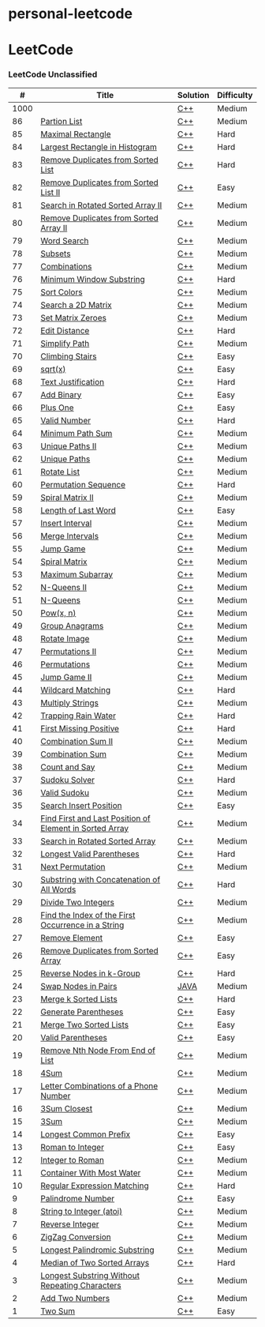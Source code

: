 # personal-leetcode

LeetCode
========

### LeetCode Unclassified


| # | Title | Solution | Difficulty |
|---| ----- | -------- | ---------- |
|1000|[]()| [C++]()|Medium|
|86|[Partion List](https://leetcode.com/problems/partition-list/description/)|[C++](https://github.com/brian09088/personal-leetcode-solution/blob/main/cpp/(86)%20partition-list.cpp)|Medium|
|85|[Maximal Rectangle](https://leetcode.com/problems/maximal-rectangle/)|[C++](https://github.com/brian09088/personal-leetcode-solution/blob/main/cpp/(85)%20Maximal%20Rectangle)|Hard|
|84|[Largest Rectangle in Histogram](https://leetcode.com/problems/largest-rectangle-in-histogram/)|[C++](https://github.com/brian09088/personal-leetcode-solution/blob/main/cpp/(84)%20Largest%20Rectangle%20in%20Histogram)|Hard|
|83|[Remove Duplicates from Sorted List](https://leetcode.com/problems/remove-duplicates-from-sorted-list/)|[C++](https://github.com/brian09088/personal-leetcode-solution/blob/main/cpp/(83)%20Remove%20Duplicates%20from%20Sorted%20List.cpp)|Hard|
|82|[Remove Duplicates from Sorted List II](https://leetcode.com/problems/remove-duplicates-from-sorted-list-ii/)|[C++](https://github.com/brian09088/personal-leetcode-solution/blob/main/cpp/(82)%20Remove%20Duplicates%20from%20Sorted%20List%20II.cpp)|Easy|
|81|[Search in Rotated Sorted Array II](https://leetcode.com/problems/search-in-rotated-sorted-array-ii/)|[C++](https://github.com/brian09088/personal-leetcode-solution/blob/main/cpp/(81)%20Search%20in%20Rotated%20Sorted%20Array%20II.cpp)|Medium|
|80|[Remove Duplicates from Sorted Array II](https://leetcode.com/problems/remove-duplicates-from-sorted-array-ii/)|[C++](https://github.com/brian09088/personal-leetcode-solution/blob/main/cpp/(80)%20Remove%20Duplicates%20from%20Sorted%20Array%20II.cpp)|Medium|
|79|[Word Search](https://leetcode.com/problems/word-search/)| [C++](https://github.com/brian09088/personal-leetcode-solution/blob/main/cpp/(79)%20Word%20Search.cpp)|Medium|
|78|[Subsets](https://leetcode.com/problems/subsets/)| [C++](https://github.com/brian09088/personal-leetcode-solution/blob/main/cpp/(78)%20Subsets.cpp)|Medium|
|77|[Combinations](https://leetcode.com/problems/combinations/)| [C++](https://github.com/brian09088/personal-leetcode-solution/blob/main/cpp/(77)%20Combinations.cpp)|Medium|
|76|[Minimum Window Substring](https://leetcode.com/problems/minimum-window-substring/)| [C++](https://github.com/brian09088/personal-leetcode-solution/blob/main/cpp/(76)%20Minimum%20Window%20Substring.cpp)|Hard|
|75|[Sort Colors](https://leetcode.com/problems/sort-colors/)| [C++](https://github.com/brian09088/personal-leetcode-solution/blob/main/cpp/(75)%20Sort%20Colors.cpp)|Medium|
|74|[Search a 2D Matrix](https://leetcode.com/problems/search-a-2d-matrix/)| [C++](https://github.com/brian09088/personal-leetcode-solution/blob/main/cpp/(74)%20Search%20a%202D%20Matrix.cpp)|Medium|
|73|[Set Matrix Zeroes](https://leetcode.com/problems/set-matrix-zeroes/)| [C++](https://github.com/brian09088/personal-leetcode-Cpp-solution/blob/main/cpp/(73)%20Set%20Matrix%20Zeroes.cpp)|Medium|
|72|[Edit Distance](https://leetcode.com/problems/edit-distance/)| [C++](https://github.com/brian09088/personal-leetcode-Cpp-solution/blob/main/cpp/(72)%20Edit%20Distance.cpp)|Hard|
|71|[Simplify Path](https://leetcode.com/problems/simplify-path/)| [C++](https://github.com/brian09088/personal-leetcode-Cpp-solution/blob/main/cpp/(71)%20Simplify%20Path.cpp)|Medium|
|70|[Climbing Stairs](https://leetcode.com/problems/climbing-stairs/)| [C++](https://github.com/brian09088/personal-leetcode-Cpp-solution/blob/main/cpp/(70)%20Climbing%20Stairs.cpp)|Easy|
|69|[sqrt(x)](https://leetcode.com/problems/sqrtx/)| [C++](https://github.com/brian09088/personal-leetcode-Cpp-solution/blob/main/cpp/(69-1)%20Sqrt(x).cpp)|Easy|
|68|[Text Justification](https://leetcode.com/problems/text-justification/)| [C++](https://github.com/brian09088/personal-leetcode-Cpp-solution/blob/main/cpp/(68)%20Text%20Justification.cpp)|Hard|
|67|[Add Binary](https://leetcode.com/problems/add-binary/)| [C++](https://github.com/brian09088/personal-leetcode-Cpp-solution/blob/main/cpp/(67)%20Add%20Binary.cpp)|Easy|
|66|[Plus One](https://leetcode.com/problems/plus-one/)| [C++](https://github.com/brian09088/personal-leetcode-Cpp-solution/blob/main/cpp/(66)%20Plus%20One.cpp)|Easy|
|65|[Valid Number](https://leetcode.com/problems/valid-number/)| [C++](https://github.com/brian09088/personal-leetcode-Cpp-solution/blob/main/cpp/(65)%20Valid%20Number.cpp)|Hard|
|64|[Minimum Path Sum](https://leetcode.com/problems/minimum-path-sum/)| [C++](https://github.com/brian09088/personal-leetcode-Cpp-solution/blob/main/cpp/(64)%20Minimum%20Path%20Sum.cpp)|Medium|
|63|[Unique Paths II](https://leetcode.com/problems/unique-paths-ii/description/)| [C++](https://github.com/brian09088/personal-leetcode-Cpp-solution/blob/main/cpp/(63)%20Unique%20Paths%20II.cpp)|Medium|
|62|[Unique Paths](https://leetcode.com/problems/unique-paths/description/)| [C++](https://github.com/brian09088/personal-leetcode-Cpp-solution/blob/main/cpp/(62)%20Unique%20Paths.cpp)|Medium|
|61|[Rotate List](https://leetcode.com/problems/rotate-list/)| [C++](https://github.com/brian09088/personal-leetcode/blob/main/cpp/(61)%20Rotate%20List.cpp)|Medium|
|60|[Permutation Sequence](https://leetcode.com/problems/permutation-sequence/)| [C++](https://github.com/brian09088/personal-leetcode-Cpp-solution/blob/main/cpp/(60)%20Permutation%20Sequence.cpp)|Hard|
|59|[Spiral Matrix II](https://leetcode.com/problems/spiral-matrix-ii/)| [C++](https://github.com/brian09088/personal-leetcode-Cpp-solution/blob/main/cpp/(59)%20Spiral%20Matrix%20II.cpp)|Medium|
|58|[Length of Last Word](https://leetcode.com/problems/length-of-last-word/)| [C++](https://github.com/brian09088/personal-leetcode-Cpp-solution/blob/main/cpp/(58)%20Length%20of%20Last%20Word.cpp)|Easy|
|57|[Insert Interval](https://leetcode.com/problems/insert-interval/)| [C++](https://github.com/brian09088/personal-leetcode-Cpp-solution/blob/main/cpp/(57)%20Insert%20Interval.cpp)|Medium|
|56|[Merge Intervals](https://leetcode.com/problems/merge-intervals/)| [C++](https://github.com/brian09088/personal-leetcode-Cpp-solution/blob/main/cpp/(56)%20Merge%20Intervals.cpp)|Medium|
|55|[Jump Game](https://leetcode.com/problems/jump-game/description/)| [C++](https://github.com/brian09088/personal-leetcode/blob/main/cpp/(55)%20Jump%20Game.cpp)|Medium|
|54|[Spiral Matrix](https://leetcode.com/problems/spiral-matrix/)| [C++](https://github.com/brian09088/personal-leetcode/blob/main/cpp/(54)%20Spiral%20Matrix.cpp)|Medium|
|53|[Maximum Subarray](https://leetcode.com/problems/maximum-subarray/)| [C++](https://github.com/brian09088/personal-leetcode/blob/main/cpp/(53)%20Maximum%20Subarray.cpp)|Medium|
|52|[N-Queens II](https://leetcode.com/problems/n-queens-ii/)| [C++](https://github.com/brian09088/personal-leetcode/blob/main/cpp/(52)%20N-Queens%20II.cpp)|Medium|
|51|[N-Queens](https://leetcode.com/problems/n-queens/)| [C++](https://github.com/brian09088/personal-leetcode/blob/main/cpp/(51)%20N-Queens.cpp)|Medium|
|50|[Pow(x, n)](https://leetcode.com/problems/powx-n/description/)| [C++](https://github.com/brian09088/personal-leetcode/blob/main/cpp/(50-2)%20Pow(x%2C%20n).cpp)|Medium|
|49|[Group Anagrams](https://leetcode.com/problems/group-anagrams/)| [C++](https://github.com/brian09088/personal-leetcode/blob/main/cpp/(49-2)%20Group%20Anagrams.cpp)|Medium|
|48|[Rotate Image](https://leetcode.com/problems/rotate-image/)| [C++](https://github.com/brian09088/personal-leetcode/blob/main/cpp/(48)%20Rotate%20Image.cpp)|Medium|
|47|[Permutations II](https://leetcode.com/problems/permutations-ii/)| [C++](https://github.com/brian09088/personal-leetcode/blob/main/cpp/(47)%20Permutations%20II.cpp)|Medium|
|46|[Permutations](https://leetcode.com/problems/permutations/)| [C++](https://github.com/brian09088/personal-leetcode/blob/main/cpp/(46)%20Permutations.cpp)|Medium|
|45|[Jump Game II](https://leetcode.com/problems/jump-game-ii/)| [C++](https://github.com/brian09088/personal-leetcode/blob/main/cpp/(45)%20Jump%20Game%20II.cpp)|Medium|
|44|[Wildcard Matching](https://leetcode.com/problems/wildcard-matching/)| [C++](https://github.com/brian09088/personal-leetcode/blob/main/cpp/(44)%20Wildcard%20Matching.cpp)|Hard|
|43|[Multiply Strings](https://leetcode.com/problems/multiply-strings/)| [C++](https://github.com/brian09088/personal-leetcode/blob/main/cpp/(43)%20Multiply%20Strings.cpp)|Medium|
|42|[Trapping Rain Water](https://leetcode.com/problems/trapping-rain-water/)| [C++](https://github.com/brian09088/personal-leetcode/blob/main/cpp/(42-1)%20Trapping%20Rain%20Water.cpp)|Hard|
|41|[First Missing Positive](https://leetcode.com/problems/first-missing-positive/)| [C++](https://github.com/brian09088/personal-leetcode/blob/main/cpp/(41)%20First%20Missing%20Positive.cpp)|Hard|
|40|[Combination Sum II](https://leetcode.com/problems/combination-sum-ii/)| [C++](https://github.com/brian09088/personal-leetcode/blob/main/cpp/(40)%20Combination%20Sum%20II.cpp)|Medium|
|39|[Combination Sum](https://leetcode.com/problems/combination-sum/)| [C++](https://github.com/brian09088/personal-leetcode/blob/main/cpp/(39)%20Combination%20Sum.cpp)|Medium|
|38|[Count and Say](https://leetcode.com/problems/count-and-say/)| [C++](https://github.com/brian09088/personal-leetcode/blob/main/cpp/(38)%20Count%20and%20Say.cpp)|Medium|
|37|[Sudoku Solver](https://leetcode.com/problems/sudoku-solver/)| [C++](https://github.com/brian09088/personal-leetcode/blob/main/cpp/(37)%20Sudoku%20Solver.cpp)|Hard|
|36|[Valid Sudoku](https://leetcode.com/problems/valid-sudoku/)| [C++](https://github.com/brian09088/personal-leetcode/blob/main/cpp/(36)%20Valid%20Sudoku.cpp)|Medium|
|35|[Search Insert Position](https://leetcode.com/problems/search-insert-position/)| [C++](https://github.com/brian09088/personal-leetcode/blob/main/cpp/(35)%20Search%20Insert%20Position.cpp)|Easy|
|34|[Find First and Last Position of Element in Sorted Array](https://leetcode.com/problems/find-first-and-last-position-of-element-in-sorted-array/)| [C++](https://github.com/brian09088/personal-leetcode/blob/main/cpp/(34)%20Find%20First%20and%20Last%20Position%20of%20Element%20in%20Sorted%20Array.cpp)|Medium|
|33|[Search in Rotated Sorted Array](https://leetcode.com/problems/search-in-rotated-sorted-array/)| [C++](https://github.com/brian09088/personal-leetcode/blob/main/cpp/(33)%20Search%20in%20Rotated%20Sorted%20Array.cpp)|Medium|
|32|[Longest Valid Parentheses](https://leetcode.com/problems/longest-valid-parentheses/)| [C++](https://github.com/brian09088/personal-leetcode/blob/main/cpp/(32)%20Longest%20Valid%20Parentheses.cpp)|Hard|
|31|[Next Permutation](https://leetcode.com/problems/next-permutation/)| [C++](https://github.com/brian09088/personal-leetcode/blob/main/cpp/(31)%20Next%20Permutation.cpp)|Medium|
|30|[Substring with Concatenation of All Words](https://leetcode.com/problems/substring-with-concatenation-of-all-words/)| [C++](https://github.com/brian09088/personal-leetcode/blob/main/cpp/(30)%20Substring%20with%20Concatenation%20of%20All%20Words.cpp)|Hard|
|29|[Divide Two Integers](https://leetcode.com/problems/divide-two-integers/)| [C++](https://github.com/brian09088/personal-leetcode/blob/main/cpp/(29)%20Divide%20Two%20Integers.cpp)|Medium|
|28|[Find the Index of the First Occurrence in a String](https://leetcode.com/problems/find-the-index-of-the-first-occurrence-in-a-string/)| [C++](https://github.com/brian09088/personal-leetcode/blob/main/cpp/(28)%20Find%20the%20Index%20of%20the%20First%20Occurrence%20in%20a%20String.cpp)|Medium|
|27|[Remove Element](https://leetcode.com/problems/remove-element/)| [C++](https://github.com/brian09088/personal-leetcode/blob/main/cpp/(27)%20Remove%20Element.cpp)|Easy|
|26|[Remove Duplicates from Sorted Array](https://leetcode.com/problems/remove-duplicates-from-sorted-array/)| [C++](https://github.com/brian09088/personal-leetcode/blob/main/cpp/(26)%20Remove%20Duplicates%20from%20Sorted%20Array.cpp)|Easy|
|25|[Reverse Nodes in k-Group](https://leetcode.com/problems/reverse-nodes-in-k-group/)| [C++](https://github.com/brian09088/personal-leetcode/blob/main/cpp/(25)%20Reverse%20Nodes%20in%20k-Group.cpp)|Hard|
|24|[Swap Nodes in Pairs](https://leetcode.com/problems/swap-nodes-in-pairs/)| [JAVA](https://github.com/brian09088/personal-leetcode/blob/main/cpp/(24)%20Swap%20Nodes%20in%20Pairs.java)|Medium|
|23|[Merge k Sorted Lists](https://leetcode.com/problems/merge-k-sorted-lists/)| [C++](https://github.com/brian09088/personal-leetcode/blob/main/cpp/(23)%20Merge%20k%20Sorted%20Lists.cpp)|Hard|
|22|[Generate Parentheses](https://leetcode.com/problems/generate-parentheses/)| [C++](https://github.com/brian09088/personal-leetcode/blob/main/cpp/(22)%20Generate%20Parentheses.cpp)|Easy|
|21|[Merge Two Sorted Lists](https://leetcode.com/problems/merge-two-sorted-lists/)| [C++](https://github.com/brian09088/personal-leetcode/blob/main/cpp/(21)%20Merge%20Two%20Sorted%20Lists.cpp)|Easy|
|20|[Valid Parentheses](https://leetcode.com/problems/valid-parentheses/)| [C++](https://github.com/brian09088/personal-leetcode/blob/main/cpp/(20)%20Valid%20Parentheses.cpp)|Easy|
|19|[Remove Nth Node From End of List](https://leetcode.com/problems/remove-nth-node-from-end-of-list/)| [C++](https://github.com/brian09088/personal-leetcode/blob/main/cpp/(19)%20Remove%20Nth%20Node%20From%20End%20of%20List.cpp)|Medium|
|18|[4Sum](https://leetcode.com/problems/4sum/)| [C++](https://github.com/brian09088/personal-leetcode/blob/main/cpp/(18)%204Sum.cpp)|Medium|
|17|[Letter Combinations of a Phone Number](https://leetcode.com/problems/letter-combinations-of-a-phone-number/)| [C++](https://github.com/brian09088/personal-leetcode/blob/main/cpp/(17)%20Letter%20Combinations%20of%20a%20Phone%20Number.cpp)|Medium|
|16|[3Sum Closest](https://leetcode.com/problems/3sum-closest/)| [C++](https://github.com/brian09088/personal-leetcode/blob/main/cpp/(16)%203Sum%20Closest.cpp)|Medium|
|15|[3Sum](https://leetcode.com/problems/3sum/)| [C++](https://github.com/brian09088/personal-leetcode/blob/main/cpp/(15)%203Sum.cpp)|Medium|
|14|[Longest Common Prefix](https://leetcode.com/problems/longest-common-prefix/)| [C++](https://github.com/brian09088/personal-leetcode/blob/main/cpp/(14)%20Longest%20Common%20Prefix.cpp)|Easy|
|13|[Roman to Integer](https://leetcode.com/problems/roman-to-integer/)| [C++](https://github.com/brian09088/personal-leetcode/blob/main/cpp/(13)%20Roman%20to%20Integer.cpp)|Easy|
|12|[Integer to Roman](https://leetcode.com/problems/integer-to-roman/)| [C++](https://github.com/brian09088/personal-leetcode/blob/main/cpp/(12)%20Integer%20to%20Roman.cpp)|Medium|
|11|[Container With Most Water](https://leetcode.com/problems/container-with-most-water/)| [C++](https://github.com/brian09088/personal-leetcode/blob/main/cpp/(11)%20Container%20With%20Most%20Water.cpp)|Medium|
|10|[Regular Expression Matching](https://leetcode.com/problems/regular-expression-matching/)| [C++](https://github.com/brian09088/personal-leetcode/blob/main/cpp/(10)%20Regular%20Expression%20Matching.cpp)|Hard|
|9|[Palindrome Number](https://leetcode.com/problems/palindrome-number/)| [C++](https://github.com/brian09088/personal-leetcode/blob/main/cpp/(9)%20Palindrome%20Number.cpp)|Easy|
|8|[String to Integer (atoi)](https://leetcode.com/problems/string-to-integer-atoi/)| [C++](https://github.com/brian09088/personal-leetcode/blob/main/cpp/(8)%20String%20to%20Integer%20(atoi).cpp)|Medium|
|7|[Reverse Integer](https://leetcode.com/problems/reverse-integer/)| [C++](https://github.com/brian09088/personal-leetcode/blob/main/cpp/(7)%20Reverse%20Integer.cpp)|Medium|
|6|[ZigZag Conversion](https://leetcode.com/problems/zigzag-conversion/)| [C++](https://github.com/brian09088/personal-leetcode/blob/main/cpp/(6)%20Zigzag%20Conversion.cpp)|Medium|
|5|[Longest Palindromic Substring](https://leetcode.com/problems/longest-palindromic-substring/)| [C++](https://github.com/brian09088/personal-leetcode/blob/main/cpp/(5)%20Longest%20Palindromic%20Substring.cpp)|Medium|
|4|[Median of Two Sorted Arrays](https://leetcode.com/problems/median-of-two-sorted-arrays/)| [C++](https://github.com/brian09088/personal-leetcode/blob/main/cpp/(4)%20Median%20of%20Two%20Sorted%20Arrays.cpp)|Hard|
|3|[Longest Substring Without Repeating Characters](https://leetcode.com/problems/longest-substring-without-repeating-characters/)| [C++](https://github.com/brian09088/personal-leetcode/blob/main/cpp/(3)%20Longest%20Substring%20Without%20Repeating%20Characters.cpp)|Medium|
|2|[Add Two Numbers](https://leetcode.com/problems/add-two-numbers/)| [C++](https://github.com/brian09088/personal-leetcode/blob/main/cpp/(2)%20Add%20Two%20Numbers.cpp)|Medium|
|1|[Two Sum](https://leetcode.com/problems/two-sum/)| [C++](https://github.com/brian09088/personal-leetcode/blob/main/cpp/(1)%20Two%20Sum.cpp)|Easy|
